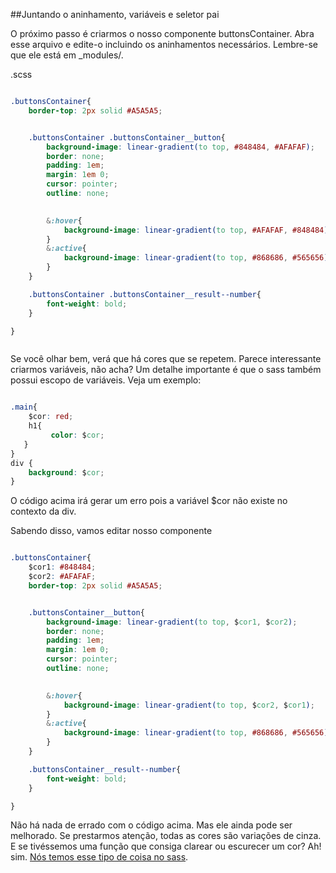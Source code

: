 ##Juntando o aninhamento, variáveis e seletor pai

O próximo passo é criarmos o nosso componente buttonsContainer. Abra esse arquivo e edite-o incluindo os aninhamentos necessários. Lembre-se que ele está em _modules/. 

.scss
```css

.buttonsContainer{
    border-top: 2px solid #A5A5A5;


    .buttonsContainer .buttonsContainer__button{
        background-image: linear-gradient(to top, #848484, #AFAFAF);
        border: none;
        padding: 1em;
        margin: 1em 0;
        cursor: pointer;
        outline: none;
    

        &:hover{
            background-image: linear-gradient(to top, #AFAFAF, #848484);
        }
        &:active{
            background-image: linear-gradient(to top, #868686, #565656);
        }
    }

    .buttonsContainer .buttonsContainer__result--number{
        font-weight: bold;
    }

}



```

Se você olhar bem, verá que há cores que se repetem. Parece interessante criarmos variáveis, não acha? Um detalhe importante é que o sass também possui escopo de variáveis. Veja um exemplo:

```css

.main{
    $cor: red;
    h1{
         color: $cor;
   }
}
div {
    background: $cor;
}

```

O código acima irá gerar um erro pois a variável $cor não existe no contexto da div.

Sabendo disso, vamos editar nosso componente

```css

.buttonsContainer{
    $cor1: #848484;
    $cor2: #AFAFAF;
    border-top: 2px solid #A5A5A5;


    .buttonsContainer__button{
        background-image: linear-gradient(to top, $cor1, $cor2);
        border: none;
        padding: 1em;
        margin: 1em 0;
        cursor: pointer;
        outline: none;
    

        &:hover{
            background-image: linear-gradient(to top, $cor2, $cor1);
        }
        &:active{
            background-image: linear-gradient(to top, #868686, #565656);
        }
    }

    .buttonsContainer__result--number{
        font-weight: bold;
    }

}


``` 

Não há nada de errado com o código acima. Mas ele ainda pode ser melhorado. Se prestarmos atenção, todas as cores são variações de cinza. E se tivéssemos uma função que consiga clarear ou escurecer um cor? Ah! sim. [Nós temos esse tipo de coisa no sass](http://sass-lang.com/documentation/Sass/Script/Functions.html).